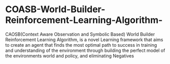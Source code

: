 # COASB-World-Builder-Reinforcement-Learning-Algorithm-
CAOSB(Context Aware Observation and Symbolic Based) World Builder Reinforcement Learning Algorithm, is a novel Learning framework that aims to create an agent that finds the most optimal path to success in training and understanding of the environment through building the perfect model of the environments world and policy, and eliminating Negatives
